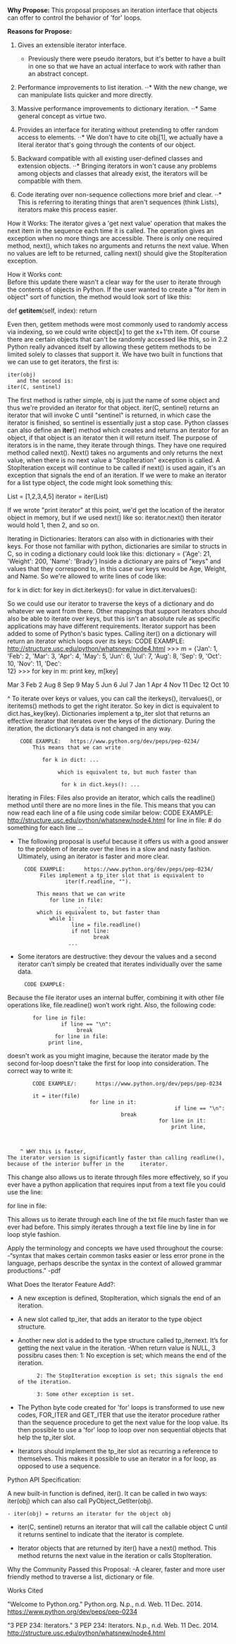 __Why Propose:__
This proposal proposes an iteration interface that objects can
offer to control the behavior of 'for' loops.

__Reasons for Propose:__

1. Gives an extensible iterator interface.
    * Previously there were pseudo iterators, but it's better to have a built in one so that we have an actual interface to work with rather than an abstract concept.

2. Performance improvements to list iteration.
⋅⋅* With the new change, we can manipulate lists quicker and more directly.
3. Massive performance improvements to dictionary iteration.
⋅⋅* Same general concept as virtue two.
4. Provides an interface for iterating without pretending to offer random access to elements.
⋅⋅* We don't have to cite obj[1], we actually have a literal iterator that's going through the contents of our object. 
5. Backward compatible with all existing user-defined classes and extension objects.
⋅⋅* Bringing iterators in won't cause any problems among objects and classes that already exist, the iterators will be compatible with them.
6. Code iterating over non-sequence collections more brief and clear.
⋅⋅* This is referring to iterating things that aren't sequences (think Lists), iterators make this process easier.


How it Works: 
The iterator gives a 'get next value' operation that makes
the next item in the sequence each time it is called. The operation gives an
exception when no more things are accessible. There is only one required method, next(), which takes no arguments and returns the next value. When no values are left to be returned, calling next() should give the StopIteration exception.


How it Works cont:      
Before this update there wasn't a clear way for the user to iterate through the contents of objects in Python.  If the user wanted to create a "for item in object" sort of function, the method would look sort of like this:

def __getitem__(self, index):
	return <next item>

Even then, getitem methods were most commonly used to randomly access via indexing, so we could write object[x] to get the x+1'th item.  Of course there are certain objects that can't be randomly accessed like this, so in 2.2 Python really advanced itself by allowing these getitem methods to be limited solely to classes that support it.
	We have two built in functions that we can use to get iterators, the first is:

	iter(obj)
       and the second is: 
	iter(C, sentinel)
The first method is rather simple, obj is just the name of some object and thus we're provided an iterator for that object.  iter(C, sentinel) returns an iterator that will invoke C until "sentinel" is returned, in which case the iterator is finished, so sentinel is essentially just a stop case.  Python classes can also define an __iter__() method which creates and returns an iterator for an object, if that object is an iterator then it will return itself. 
	The purpose of iterators is in the name, they iterate through things. They have one required method called next(). Next() takes no arguments and only returns the next value, when there is no next value a "StopIteration" exception is called.  A StopIteration except will continue to be called if next() is used again, it's an exception that signals the end of an iteration. If we were to make an iterator for a list type object, the code might look something this:


List = [1,2,3,4,5]
iterator = iter(List)

If we wrote "print iterator" at this point, we'd get the location of the iterator object in memory, but if we used next() like so:
iterator.next()
then iterator would hold 1, then 2, and so on.

Iterating in Dictionaries:
Iterators can also with in dictionaries with their keys.  For those not familiar with python, dictionaries are similar to structs in C, so in coding a dictionary could look like this:
dictionary = {'Age': 21, 'Weight': 200, 'Name': 'Brady'}
Inside a dictionary are pairs of "keys" and values that they correspond to, in this case our keys would be Age, Weight, and Name.  So we're allowed to write lines of code like:

for k in dict: 
for key in dict.iterkeys():
for value in dict.itervalues():

So we could use our iterator to traverse the keys of a dictionary and do whatever we want from there. Other mappings that support iterators should also be able to iterate over keys, but this isn't an absolute rule as specific applications may have different requirements.
Iterator support has been added to some of Python's basic types. Calling iter() on a dictionary will return an iterator which loops over its keys:
CODE EXAMPLE:      http://structure.usc.edu/python/whatsnew/node4.html 
	>>> m = {'Jan': 1, 'Feb': 2, 'Mar': 3, 'Apr': 4, 'May': 5, 'Jun': 6,
         'Jul': 7, 'Aug': 8, 'Sep': 9, 'Oct': 10, 'Nov': 11, 'Dec':   
          12}
	>>> for key in m: print key, m[key]

Mar 3
Feb 2
Aug 8
Sep 9
May 5
Jun 6
Jul 7
Jan 1
Apr 4
Nov 11
Dec 12
Oct 10

^ To iterate over keys or values, you can call the iterkeys(), itervalues(), or iteritems() methods to get the right iterator. So key in dict is equivalent to dict.has_key(key).
Dictionaries implement a tp_iter slot that returns an effective iterator that iterates over the keys of the dictionary.  During the iteration, the dictionary’s data is not changed in any way.

		CODE EXAMPLE:   https://www.python.org/dev/peps/pep-0234/
			This means that we can write

			   for k in dict: ...

    		        which is equivalent to, but much faster than

        		 	 for k in dict.keys(): ...







Iterating in Files:
Files also provide an iterator, which calls the readline() method until there are no more lines in the file. This means that you can now read each line of a file using code similar below:
		CODE EXAMPLE:        http://structure.usc.edu/python/whatsnew/node4.html
				for line in file:
     # do something for each line
    ...
	
- The following proposal is useful because it offers us with a good answer to the problem of iterate over the lines in a slow and nasty fashion. Ultimately, using an iterator is faster and more clear.

		CODE EXAMPLE:      https://www.python.org/dev/peps/pep-0234/
			 Files implement a tp_iter slot that is equivalent to
     				 iter(f.readline, "").  

			This means that we can write
				for line in file:
             			 ...
			which is equivalent to, but faster than
				while 1:
           			   line = file.readline()
           			   if not line:
        			          break
   			          ...



- Some iterators are destructive: they devour the values and a second iterator can’t simply be created that iterates individually over the same data.
		
		CODE EXAMPLE:

Because the file iterator uses an internal buffer, combining it with other file operations like, file.readline() won’t work right.  Also, the following code:

			for line in file:
         		     if line == "\n":
            			  break
     		       for line in file:
   			     print line,

doesn't work as you might imagine, because the iterator made by the second for-loop doesn't take the first for loop into consideration. The correct way to write it:

			CODE EXAMPLE/:      https://www.python.org/dev/peps/pep-0234

			it = iter(file)
     		                  for line in it:
                                                         if line == "\n":
                 		                break
                                                    for line in it:
            	                                        print line,



		^ WHY this is faster, 
    The iterator version is significantly faster than calling readline(), because of the interior buffer in the     iterator.


This change also allows us to iterate through files more effectively, so if you ever have a python application that requires input from a text file you could use the line:

for line in file:

This allows us to iterate through each line of the txt file much faster than we ever had before. This simply iterates through a text file line by line in for loop style fashion.  		




Apply the terminology and concepts we have used throughout the course:
-“syntax that makes certain common tasks easier or less error prone in the language, perhaps describe the syntax in the context of allowed grammar productions.” -pdf

What Does the Iterator Feature Add?:  
- A new exception is defined, StopIteration, which signals the end of an iteration.

- A new slot called tp_iter, that adds an iterator to the type object structure.

- Another new slot is added to the type structure called tp_iternext. It’s for getting the next value    in the iteration.
		-When return value is NULL, 3 possibru cases then:
	1: No exception is set; which means the end of the iteration.

			2: The StopIteration exception is set; this signals the end of the iteration.

			3: Some other exception is set.



- The Python byte code created for 'for' loops is transformed to use new codes, FOR_ITER and GET_ITER that use the iterator procedure rather than the sequence procedure to get the next value for the loop value.  Its then possible to use a 'for' loop to loop over non sequential objects that help the tp_iter slot.

- Iterators should implement the tp_iter slot as recurring a reference to themselves. This makes it    possible to use an iterator in a for loop, as opposed to use a sequence.


Python API Specification:

A new built-in function is defined, iter(). It can be called in two ways:
		   iter(obj) which can also call PyObject_GetIter(obj).

	- iter(obj) = returns an iterator for the object obj

- iter(C, sentinel) returns an iterator that will call the callable object C until it returns sentinel to indicate that the iterator is complete.

-  Iterator objects that are returned by iter() have a next() method.  This method returns the next value in the iteration or calls StopIteration.


Why the Community Passed this Proposal:
	-A clearer, faster and more user friendly method to traverse a list, dictionary or file.














Works Cited

"Welcome to Python.org." Python.org. N.p., n.d. Web. 11 Dec. 2014.
	<https://www.python.org/dev/peps/pep-0234>

"3 PEP 234: Iterators." 3 PEP 234: Iterators. N.p., n.d. Web. 11 Dec. 2014.
	<http://structure.usc.edu/python/whatsnew/node4.html>
